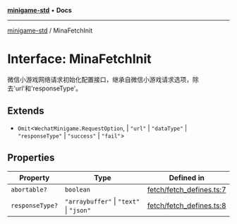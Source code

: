 [**minigame-std**](../README.md) • **Docs**

***

[minigame-std](../README.md) / MinaFetchInit

# Interface: MinaFetchInit

微信小游戏网络请求初始化配置接口，继承自微信小游戏请求选项，除去'url'和'responseType'。

## Extends

- `Omit`\<`WechatMinigame.RequestOption`, 
  \| `"url"`
  \| `"dataType"`
  \| `"responseType"`
  \| `"success"`
  \| `"fail"`\>

## Properties

| Property | Type | Defined in |
| ------ | ------ | ------ |
| `abortable?` | `boolean` | [fetch/fetch\_defines.ts:7](https://github.com/JiangJie/minigame-std/blob/1d046e44c5931182cced8ad59c3bf51847c8ead7/src/std/fetch/fetch_defines.ts#L7) |
| `responseType?` | `"arraybuffer"` \| `"text"` \| `"json"` | [fetch/fetch\_defines.ts:8](https://github.com/JiangJie/minigame-std/blob/1d046e44c5931182cced8ad59c3bf51847c8ead7/src/std/fetch/fetch_defines.ts#L8) |
